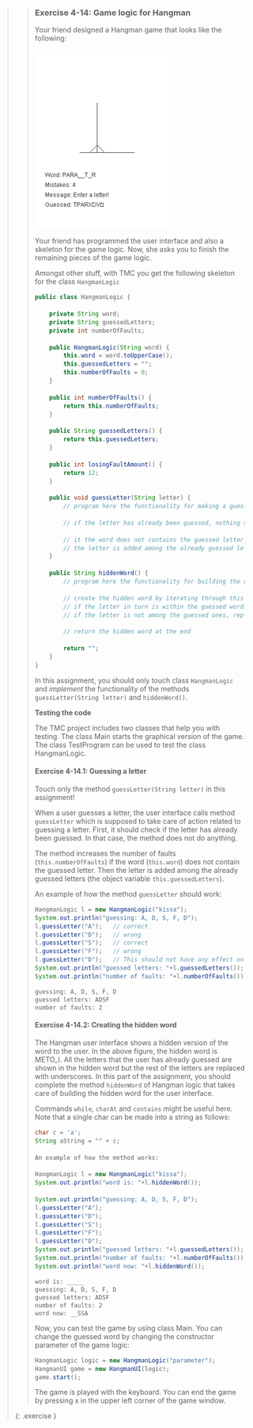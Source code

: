 >> ### Exercise 4-14: Game logic for Hangman
>>
>> Your friend designed a Hangman game that looks like the following:
>>
>> ![hangman](images/exercise/week4/14_hangman.png)
>>
>> Your friend has programmed the user interface and also a skeleton for the game logic. Now, she asks you to finish the remaining pieces of the game logic.
>>
>> Amongst other stuff, with TMC you get the following skeleton for the class `HangmanLogic`
>>
>>```java
>> public class HangmanLogic {
>>
>>     private String word;
>>     private String guessedLetters;
>>     private int numberOfFaults;
>>
>>     public HangmanLogic(String word) {
>>         this.word = word.toUpperCase();
>>         this.guessedLetters = "";
>>         this.numberOfFaults = 0;
>>     }
>>
>>     public int numberOfFaults() {
>>         return this.numberOfFaults;
>>     }
>>
>>     public String guessedLetters() {
>>         return this.guessedLetters;
>>     }
>>
>>     public int losingFaultAmount() {
>>         return 12;
>>     }
>>
>>     public void guessLetter(String letter) {
>>         // program here the functionality for making a guess
>>
>>         // if the letter has already been guessed, nothing happens
>>
>>         // it the word does not contains the guessed letter, the number of faults increases
>>         // the letter is added among the already guessed letters
>>     }
>>
>>     public String hiddenWord() {
>>         // program here the functionality for building the hidden word
>>
>>         // create the hidden word by iterating through this.word letter by letter
>>         // if the letter in turn is within the guessed words, put it in the hidden word
>>         // if the letter is not among the guessed ones, replace it with _ in the hidden word
>>
>>         // return the hidden word at the end
>>
>>         return "";
>>     }
>> }
>>```
>>
>> In this assignment, you should only touch class `HangmanLogic` and *implement* the functionality of the methods `guessLetter(String letter)` and `hiddenWord()`.
>>
>> **Testing the code**
>>
>> The TMC project includes two classes that help you with testing. The class Main starts the graphical version of the game. The class TestProgram can be used to test the class HangmanLogic.
>>
>> #### Exercise 4-14.1: Guessing a letter
>>
>> Touch only the method `guessLetter(String letter)` in this assignment!
>>
>> When a user guesses a letter, the user interface calls method `guessLetter` which is supposed to take care of action related to guessing a letter. First, it should check if the letter has already been guessed. In that case, the method does not do anything.
>>
>> The method increases the number of faults (`this.numberOfFaults`) if the word (`this.word`) does not contain the guessed letter. Then the letter is added among the already guessed letters (the object variable `this.guessedLetters`).
>>
>> An example of how the method `guessLetter` should work:
>>
>>```java
>> HangmanLogic l = new HangmanLogic("kissa");
>> System.out.println("guessing: A, D, S, F, D");
>> l.guessLetter("A");   // correct
>> l.guessLetter("D");   // wrong
>> l.guessLetter("S");   // correct
>> l.guessLetter("F");   // wrong
>> l.guessLetter("D");   // This should not have any effect on the number of faults since D was already guessed
>> System.out.println("guessed letters: "+l.guessedLetters());
>> System.out.println("number of faults: "+l.numberOfFaults());
>>```
>>
>>```output
>> guessing: A, D, S, F, D
>> guessed letters: ADSF
>> number of faults: 2
>>```
>>
>> #### Exercise 4-14.2: Creating the hidden word
>>
>> The Hangman user interface shows a hidden version of the word to the user. In the above figure, the hidden word is METO_I. All the letters that the user has already guessed are shown in the hidden word but the rest of the letters are replaced with underscores. In this part of the assignment, you should complete the method `hiddenWord` of Hangman logic that takes care of building the hidden word for the user interface.
>>
>> Commands `while`, `charAt` and `contains` might be useful here. Note that a single char can be made into a string as follows:
>>
>>```java
>> char c = 'a';
>> String aString = "" + c;
>>
>> An example of how the method works:
>>
>> HangmanLogic l = new HangmanLogic("kissa");
>> System.out.println("word is: "+l.hiddenWord());
>>
>> System.out.println("guessing: A, D, S, F, D");
>> l.guessLetter("A");
>> l.guessLetter("D");
>> l.guessLetter("S");
>> l.guessLetter("F");
>> l.guessLetter("D");
>> System.out.println("guessed letters: "+l.guessedLetters());
>> System.out.println("number of faults: "+l.numberOfFaults());
>> System.out.println("word now: "+l.hiddenWord());
>>```
>>
>>```output
>> word is: _____
>> guessing: A, D, S, F, D
>> guessed letters: ADSF
>> number of faults: 2
>> word now: __SSA
>>```
>>
>> Now, you can test the game by using class Main. You can change the guessed word by changing the constructor parameter of the game logic:
>>
>>```java
>> HangmanLogic logic = new HangmanLogic("parameter");
>> HangmanUI game = new HangmanUI(logic);
>> game.start();
>>```
>>
>> The game is played with the keyboard. You can end the game by pressing x in the upper left corner of the game window.
>>
>{: .exercise }